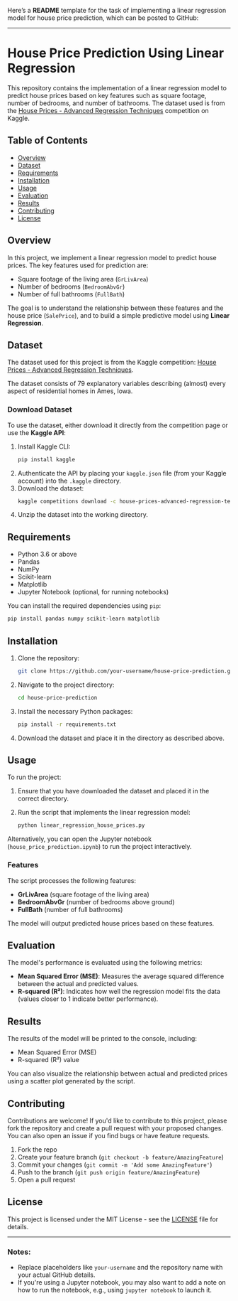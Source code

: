 Here’s a **README** template for the task of implementing a linear regression model for house price prediction, which can be posted to GitHub:

---

# House Price Prediction Using Linear Regression

This repository contains the implementation of a linear regression model to predict house prices based on key features such as square footage, number of bedrooms, and number of bathrooms. The dataset used is from the [House Prices - Advanced Regression Techniques](https://www.kaggle.com/c/house-prices-advanced-regression-techniques) competition on Kaggle.

## Table of Contents
- [Overview](#overview)
- [Dataset](#dataset)
- [Requirements](#requirements)
- [Installation](#installation)
- [Usage](#usage)
- [Evaluation](#evaluation)
- [Results](#results)
- [Contributing](#contributing)
- [License](#license)

## Overview

In this project, we implement a linear regression model to predict house prices. The key features used for prediction are:
- Square footage of the living area (`GrLivArea`)
- Number of bedrooms (`BedroomAbvGr`)
- Number of full bathrooms (`FullBath`)

The goal is to understand the relationship between these features and the house price (`SalePrice`), and to build a simple predictive model using **Linear Regression**.

## Dataset

The dataset used for this project is from the Kaggle competition: [House Prices - Advanced Regression Techniques](https://www.kaggle.com/c/house-prices-advanced-regression-techniques).

The dataset consists of 79 explanatory variables describing (almost) every aspect of residential homes in Ames, Iowa.

### Download Dataset

To use the dataset, either download it directly from the competition page or use the **Kaggle API**:

1. Install Kaggle CLI:
    ```bash
    pip install kaggle
    ```
2. Authenticate the API by placing your `kaggle.json` file (from your Kaggle account) into the `.kaggle` directory.
3. Download the dataset:
    ```bash
    kaggle competitions download -c house-prices-advanced-regression-techniques
    ```
4. Unzip the dataset into the working directory.

## Requirements

- Python 3.6 or above
- Pandas
- NumPy
- Scikit-learn
- Matplotlib
- Jupyter Notebook (optional, for running notebooks)

You can install the required dependencies using `pip`:

```bash
pip install pandas numpy scikit-learn matplotlib
```

## Installation

1. Clone the repository:
    ```bash
    git clone https://github.com/your-username/house-price-prediction.git
    ```

2. Navigate to the project directory:
    ```bash
    cd house-price-prediction
    ```

3. Install the necessary Python packages:
    ```bash
    pip install -r requirements.txt
    ```

4. Download the dataset and place it in the directory as described above.

## Usage

To run the project:

1. Ensure that you have downloaded the dataset and placed it in the correct directory.
2. Run the script that implements the linear regression model:

    ```bash
    python linear_regression_house_prices.py
    ```

Alternatively, you can open the Jupyter notebook (`house_price_prediction.ipynb`) to run the project interactively.

### Features

The script processes the following features:
- **GrLivArea** (square footage of the living area)
- **BedroomAbvGr** (number of bedrooms above ground)
- **FullBath** (number of full bathrooms)

The model will output predicted house prices based on these features.

## Evaluation

The model's performance is evaluated using the following metrics:
- **Mean Squared Error (MSE)**: Measures the average squared difference between the actual and predicted values.
- **R-squared (R²)**: Indicates how well the regression model fits the data (values closer to 1 indicate better performance).

## Results

The results of the model will be printed to the console, including:
- Mean Squared Error (MSE)
- R-squared (R²) value

You can also visualize the relationship between actual and predicted prices using a scatter plot generated by the script.

## Contributing

Contributions are welcome! If you'd like to contribute to this project, please fork the repository and create a pull request with your proposed changes. You can also open an issue if you find bugs or have feature requests.

1. Fork the repo
2. Create your feature branch (`git checkout -b feature/AmazingFeature`)
3. Commit your changes (`git commit -m 'Add some AmazingFeature'`)
4. Push to the branch (`git push origin feature/AmazingFeature`)
5. Open a pull request

## License

This project is licensed under the MIT License - see the [LICENSE](LICENSE) file for details.

---

### Notes:
- Replace placeholders like `your-username` and the repository name with your actual GitHub details.
- If you're using a Jupyter notebook, you may also want to add a note on how to run the notebook, e.g., using `jupyter notebook` to launch it.
